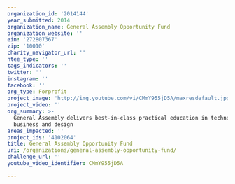 ```yaml
---
organization_id: '2014144'
year_submitted: 2014
organization_name: General Assembly Opportunity Fund
organization_website: ''
ein: '272807367'
zip: '10010'
charity_navigator_url: ''
ntee_type: ''
tags_indicators: ''
twitter: ''
instagram: ''
facebook: ''
org_type: Forprofit
project_image: 'http://img.youtube.com/vi/CMmY955jD5A/maxresdefault.jpg'
project_video: ''
org_summary: >-
  General Assembly delivers best-in-class practical education in technology,
  business and design
areas_impacted: ''
project_ids: '4102064'
title: General Assembly Opportunity Fund
uri: /organizations/general-assembly-opportunity-fund/
challenge_url: ''
youtube_video_identifier: CMmY955jD5A

---
```

